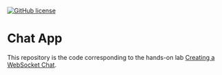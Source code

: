 [![GitHub license](https://img.shields.io/badge/license-Apache%20License%202.0-blue.svg?style=flat)](https://www.apache.org/licenses/LICENSE-2.0)


# Chat App





This repository is the code corresponding to the hands-on lab [Creating a WebSocket Chat](https://ktor.io/docs/creating-web-socket-chat.html). 
